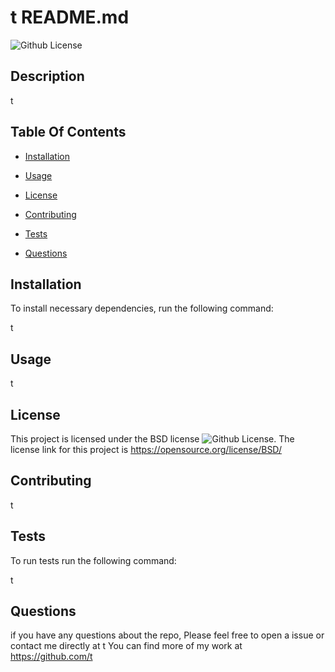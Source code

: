
  # t README.md
  ![Github License](https://img.shields.io/badge/BSD-blue)

  ## Description

  t

  ## Table Of Contents 

  * [Installation](#Installation)

  * [Usage](#usage)
  
  * [License](#license)

  * [Contributing](#contributing)

  * [Tests](#tests)

  * [Questions](#questions)

  ## Installation

  To install necessary dependencies, run the following command:

  t

  ## Usage

  t

  ## License

  This project is licensed under the BSD license ![Github License](https://img.shields.io/badge/BSD-blue).
  The license link for this project is https://opensource.org/license/BSD/

  ## Contributing 

  t

  ## Tests

  To run tests run the following command:

  t

  ## Questions

  if you have any questions about the repo, Please feel free to open a issue or contact me directly at t
  You can find more of my work at https://github.com/t


